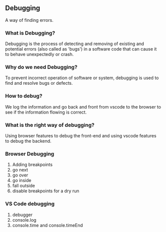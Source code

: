 ## Debugging

A way of finding errors.

### What is Debugging?

Debugging is the process of detecting and removing of existing and potential errors (also called as 'bugs') in a software code that can cause it to behave unexpectedly or crash.

### Why do we need Debugging?

To prevent incorrect operation of software or system, debugging is used to find and resolve bugs or defects.

### How to debug?

We log the information and go back and front from vscode to the browser to see if the information flowing is correct.

### What is the right way of debugging?

Using browser features to debug the front-end and using vscode features to debug the backend.

### Browser Debugging

1. Adding breakpoints
2. go next
3. go over
4. go inside
5. fall outside
6. disable breakpoints for a dry run

### VS Code debugging

1. debugger
2. console.log
3. console.time and console.timeEnd
